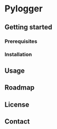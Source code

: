 # Pylogger

## Getting started

### Prerequisites
### Installation

## Usage

## Roadmap

## License

## Contact

